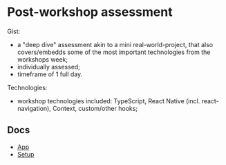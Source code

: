 # Post-workshop assessment

Gist:

- a "deep dive" assessment akin to a mini real-world-project, that also covers/embedds some of the most important technologies from the workshops week;
- individually assessed;
- timeframe of 1 full day.

Technologies:

- workshop technologies included: TypeScript, React Native (incl. react-navigation), Context, custom/other hooks;

## Docs

- [App](./docs/app.md)
- [Setup](./docs/setup.md)

